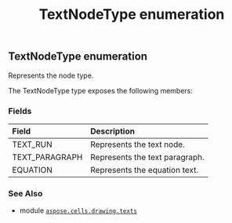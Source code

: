 ﻿---
title: TextNodeType enumeration
second_title: Aspose.Cells for Python via .NET API References
description: 
type: docs
weight: 190
url: /aspose.cells.drawing.texts/textnodetype/
is_root: false
---

## TextNodeType enumeration

Represents the node type.



The TextNodeType type exposes the following members:

### Fields
| Field | Description |
| :- | :- |
| TEXT_RUN | Represents the text node. |
| TEXT_PARAGRAPH | Represents the text paragraph. |
| EQUATION | Represents the equation text. |



### See Also
* module [`aspose.cells.drawing.texts`](..)
